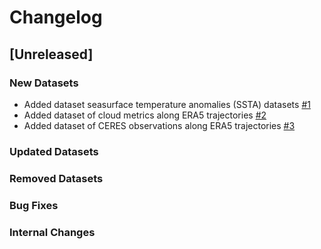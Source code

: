 # Changelog

## [Unreleased]
### New Datasets
- Added dataset seasurface temperature anomalies (SSTA) datasets [#1](https://github.com/ISSI-CONSTRAIN/catalog/pull/1)
- Added dataset of cloud metrics along ERA5 trajectories [#2](https://github.com/ISSI-CONSTRAIN/catalog/pull/2)
- Added dataset of CERES observations along ERA5 trajectories [#3](https://github.com/ISSI-CONSTRAIN/catalog/pull/3)

### Updated Datasets

### Removed Datasets

### Bug Fixes

### Internal Changes